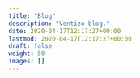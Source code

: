 ```yaml
---
title: "Blog"
description: "Ventizo blog."
date: 2020-04-17T12:17:27+00:00
lastmod: 2020-04-17T12:17:27+00:00
draft: false
weight: 50
images: []
---
```

